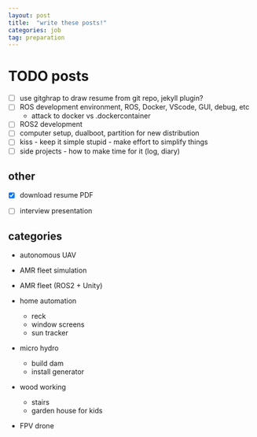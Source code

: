 ```yaml
---
layout: post
title:  "write these posts!"
categories: job
tag: preparation
---
```


# TODO posts

- [ ] use gitghrap to draw resume from git repo, jekyll plugin?
- [ ] ROS development environment, ROS, Docker, VScode, GUI, debug, etc
   - attack to docker vs .dockercontainer
- [ ] ROS2 development
- [ ] computer setup, dualboot, partition for new distribution
- [ ] kiss - keep it simple stupid - make effort to simplify things
- [ ] side projects - how to make time for it (log, diary)

## other
- [x] download resume PDF
- [ ] interview presentation


## categories

- autonomous UAV
- AMR fleet simulation
- AMR fleet (ROS2 + Unity)

- home automation
  - reck
  - window screens
  - sun tracker

- micro hydro
  - build dam
  - install generator

- wood working
  - stairs
  - garden house for kids

- FPV drone
